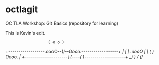 # octlagit
OC TLA Workshop: Git Basics (repository for learning)

This is Kevin's edit.



                       ( o o )
+------------------.oooO--(_)--Oooo.------------------+
|                                                     |
|                    .oooO                            |
|                    (   )   Oooo.                    |
+---------------------\ (----(   )--------------------+
                       \_)    ) /
                             (_/



